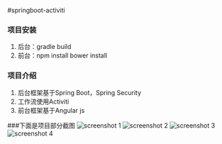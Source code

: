 #springboot-activiti

### 项目安装
1. 后台：gradle build
2. 前台：npm install 
        bower install

### 项目介绍
1. 后台框架基于Spring Boot，Spring Security
2. 工作流使用Activiti
3. 前台框架基于Angular js

###下面是项目部分截图
![screenshot 1](http://git.oschina.net/wyy396731037/springboot-activiti/raw/master/1.png "在线编辑流程图")
![screenshot 2](http://git.oschina.net/wyy396731037/springboot-activiti/raw/master/2.png "流程模板管理")
![screenshot 3](http://git.oschina.net/wyy396731037/springboot-activiti/raw/master/3.png "流程跟踪")
![screenshot 4](http://git.oschina.net/wyy396731037/springboot-activiti/raw/master/4.png "代办任务管理")